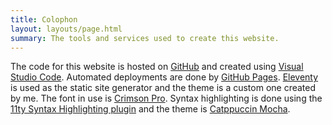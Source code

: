 ```yaml
---
title: Colophon
layout: layouts/page.html
summary: The tools and services used to create this website.
---
```


The code for this website is hosted on [GitHub](https://github.com/mijndert/blog) and created using [Visual Studio Code](https://code.visualstudio.com/). Automated deployments are done by [GitHub Pages](https://pages.github.com/). [Eleventy](https://www.11ty.dev//) is used as the static site generator and the theme is a custom one created by me. The font in use is [Crimson Pro](https://fonts.google.com/specimen/Crimson+Pro). Syntax highlighting is done using the [11ty Syntax Highlighting plugin](https://www.11ty.dev/docs/plugins/syntaxhighlight/) and the theme is [Catppuccin Mocha](http://prismjs.catppuccin.com/mocha.css).
